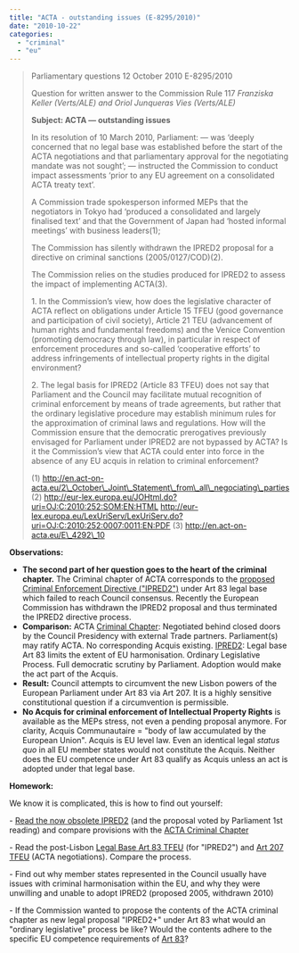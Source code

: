 ```yaml
---
title: "ACTA - outstanding issues (E-8295/2010)"
date: "2010-10-22"
categories: 
  - "criminal"
  - "eu"
---
```


> Parliamentary questions 12 October 2010 E-8295/2010
> 
> Question for written answer to the Commission Rule 117 _Franziska Keller (Verts/ALE) and Oriol Junqueras Vies (Verts/ALE)_
> 
> **Subject: ACTA — outstanding issues**
> 
> In its resolution of 10 March 2010, Parliament: — was ‘deeply concerned that no legal base was established before the start of the ACTA negotiations and that parliamentary approval for the negotiating mandate was not sought’; — instructed the Commission to conduct impact assessments ‘prior to any EU agreement on a consolidated ACTA treaty text’.
> 
> A Commission trade spokesperson informed MEPs that the negotiators in Tokyo had ‘produced a consolidated and largely finalised text’ and that the Government of Japan had ‘hosted informal meetings’ with business leaders(1);
> 
> The Commission has silently withdrawn the IPRED2 proposal for a directive on criminal sanctions (2005/0127/COD)(2).
> 
> The Commission relies on the studies produced for IPRED2 to assess the impact of implementing ACTA(3).
> 
> 1\. In the Commission’s view, how does the legislative character of ACTA reflect on obligations under Article 15 TFEU (good governance and participation of civil society), Article 21 TEU (advancement of human rights and fundamental freedoms) and the Venice Convention (promoting democracy through law), in particular in respect of enforcement procedures and so-called ‘cooperative efforts’ to address infringements of intellectual property rights in the digital environment?
> 
> 2\. The legal basis for IPRED2 (Article 83 TFEU) does not say that Parliament and the Council may facilitate mutual recognition of criminal enforcement by means of trade agreements, but rather that the ordinary legislative procedure may establish minimum rules for the approximation of criminal laws and regulations. How will the Commission ensure that the democratic prerogatives previously envisaged for Parliament under IPRED2 are not bypassed by ACTA? Is it the Commission’s view that ACTA could enter into force in the absence of any EU acquis in relation to criminal enforcement?
> 
> (1) http://en.act-on-acta.eu/2\_October\_Joint\_Statement\_from\_all\_negociating\_parties (2) http://eur-lex.europa.eu/JOHtml.do?uri=OJ:C:2010:252:SOM:EN:HTML http://eur-lex.europa.eu/LexUriServ/LexUriServ.do?uri=OJ:C:2010:252:0007:0011:EN:PDF (3) http://en.act-on-acta.eu/E\_4292\_10

**Observations:**

- **The second part of her question goes to the heart of the criminal chapter.** The Criminal chapter of ACTA corresponds to the [proposed Criminal Enforcement Directive ("IPRED2")](http://www.europarl.europa.eu/oeil/file.jsp?id=5263692) under Art 83 legal base which failed to reach Council consensus. Recently the European Commission has withdrawn the IPRED2 proposal and thus terminated the IPRED2 directive process.
- **Comparison:** ACTA [Criminal Chapter](http://euwiki.org/ACTA/Tokyo_oct2#Section_4:_Criminal_Enforcement): Negotiated behind closed doors by the Council Presidency with external Trade partners. Parliament(s) may ratify ACTA. No corresponding Acquis existing. [IPRED2](http://www.europarl.europa.eu/oeil/file.jsp?id=5263692): Legal base Art 83 limits the extent of EU harmonisation. Ordinary Legislative Process. Full democratic scrutiny by Parliament. Adoption would make the act part of the Acquis.
- **Result:** Council attempts to circumvent the new Lisbon powers of the European Parliament under Art 83 via Art 207. It is a highly sensitive constitutional question if a circumvention is permissible.
- **No Acquis for criminal enforcement of Intellectual Property Rights** is available as the MEPs stress, not even a pending proposal anymore. For clarity, Acquis Communautaire = "body of law accumulated by the European Union". Acquis is EU level law. Even an identical legal _status quo_ in all EU member states would not constitute the Acquis. Neither does the EU competence under Art 83 qualify as Acquis unless an act is adopted under that legal base.

**Homework:**

We know it is complicated, this is how to find out yourself:

\- [Read the now obsolete IPRED2](http://www.europarl.europa.eu/oeil/file.jsp?id=5263692) (and the proposal voted by Parliament 1st reading) and compare provisions with the [ACTA Criminal Chapter](http://euwiki.org/ACTA/Tokyo_oct2#Section_4:_Criminal_Enforcement)

\- Read the post-Lisbon [Legal Base Art 83 TFEU](http://acta.ffii.org/wordpress/?p=155) (for "IPRED2") and [Art 207 TFEU](http://acta.ffii.org/wordpress/?p=123) (ACTA negotiations). Compare the process.

\- Find out why member states represented in the Council usually have issues with criminal harmonisation within the EU, and why they were unwilling and unable to adopt IPRED2 (proposed 2005, withdrawn 2010)

\- If the Commission wanted to propose the contents of the ACTA criminal chapter as new legal proposal "IPRED2+" under Art 83 what would an "ordinary legislative" process be like? Would the contents adhere to the specific EU competence requirements of [Art 83](http://acta.ffii.org/wordpress/?p=155)?
